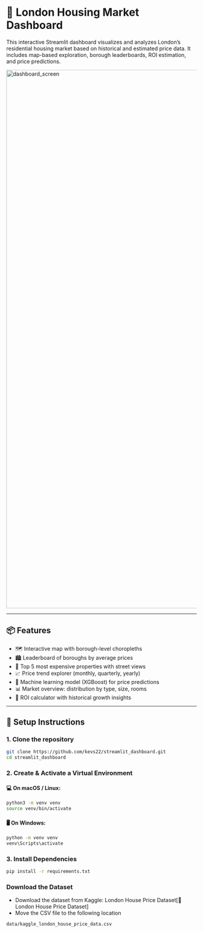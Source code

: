 # 🏡 London Housing Market Dashboard

This interactive Streamlit dashboard visualizes and analyzes London’s residential housing market based on historical and estimated price data. It includes map-based exploration, borough leaderboards, ROI estimation, and price predictions.

<img width="1422" alt="dashboard_screen" src="https://github.com/user-attachments/assets/16b28eb4-49ba-4fca-8fd3-9094d70f5c4a" />

---

## 📦 Features

- 🗺️ Interactive map with borough-level choropleths
- 🏙️ Leaderboard of boroughs by average prices
- 🏡 Top 5 most expensive properties with street views
- 📈 Price trend explorer (monthly, quarterly, yearly)
- 🤖 Machine learning model (XGBoost) for price predictions
- 📊 Market overview: distribution by type, size, rooms
- 🧮 ROI calculator with historical growth insights

---

## 🔧 Setup Instructions

### 1. **Clone the repository**
```bash
git clone https://github.com/kevs22/streamlit_dashboard.git
cd streamlit_dashboard
```
### 2. Create & Activate a Virtual Environment

#### 💻 On macOS / Linux:
```bash
python3 -m venv venv
source venv/bin/activate
```
#### 🖥️ On Windows:
```bash
python -m venv venv
venv\Scripts\activate
```

### 3. Install Dependencies
```bash
pip install -r requirements.txt
```
### Download the Dataset
- Download the dataset from Kaggle: London House Price Dataset[🏡 London House Price Dataset]
- Move the CSV file to the following location
```bash
data/kaggle_london_house_price_data.csv
```






